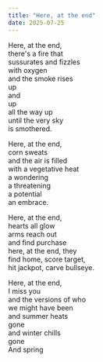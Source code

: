 ```yaml
---
title: "Here, at the end"
date: 2025-07-25
---
```


Here, at the end,</br>
there's a fire that</br>
sussurates and fizzles</br>
with oxygen</br>
and the smoke rises</br>
up</br>
and</br>
up</br>
all the way up</br>
until the very sky</br>
is smothered.</br>

Here, at the end,</br>
corn sweats</br>
and the air is filled</br>
with a vegetative heat</br>
a wondering</br>
a threatening</br>
a potential</br>
an embrace.</br>

Here, at the end,</br>
hearts all glow</br>
arms reach out</br>
and find purchase</br>
here, at the end, they</br>
find home, score target,</br>
hit jackpot, carve bullseye.</br>

Here, at the end,</br>
I miss you</br>
and the versions of who</br>
we might have been</br>
and summer heats</br>
gone</br>
and winter chills</br>
gone</br>
And spring</br>